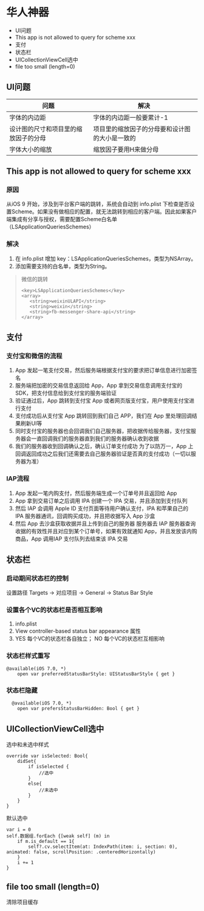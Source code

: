# 华人神器

- UI问题
- This app is not allowed to query for scheme xxx
- 支付
- 状态栏
- UICollectionViewCell选中
- file too small (length=0)

## UI问题
|  问题   | 解决  |
|  ----  | ----  |
| 字体的内边距  | 字体的内边距一般要累计-1 |
| 设计图的尺寸和项目里的缩放因子的分母  | 项目里的缩放因子的分母要和设计图的大小是一致的 |
|字体大小的缩放|缩放因子要用H来做分母|

## This app is not allowed to query for scheme xxx

### 原因

从iOS 9 开始，涉及到平台客户端的跳转，系统会自动到 info.plist 下检查是否设置Scheme。如果没有做相应的配置，就无法跳转到相应的客户端。因此如果客户端集成有分享与授权，需要配置Scheme白名单（LSApplicationQueriesSchemes）


### 解决

1. 在 info.plist 增加 key：LSApplicationQueriesSchemes，类型为NSArray。
2. 添加需要支持的白名单，类型为String。

> 微信的跳转
> ```
><key>LSApplicationQueriesSchemes</key>
><array>
>    <string>weixinULAPI</string>
>    <string>weixin</string>
>    <string>fb-messenger-share-api</string>
></array>
>```

## 支付

### 支付宝和微信的流程

1. App 发起一笔支付交易，然后服务端根据支付宝的要求把订单信息进行加密签名
2. 服务端把加密的交易信息返回给 App，App 拿到交易信息调用支付宝的 SDK，把支付信息给到支付宝的服务端验证
3. 验证通过后，App 跳转到支付宝 App 或者网页版支付宝，用户使用支付宝进行支付
4. 支付成功后从支付宝 App 跳转回到我们自己 APP，我们在 App 里处理回调结果刷新UI等
5. 同时支付宝的服务器也会回调我们自己服务器，把收据传给服务器，支付宝服务器会一直回调我们的服务器直到我们的服务器确认收到收据
6. 我们的服务器收到回调确认之后，确认订单支付成功
为了以防万一，App 上回调返回成功之后我们还需要去自己服务器验证是否真的支付成功（一切以服务器为准）

### IAP流程

1. App 发起一笔内购支付，然后服务端生成一个订单号并且返回给 App
2. App 拿到交易订单之后调用 IPA 创建一个 IPA 交易，并且添加到支付队列
3. 然后 IAP 会调用 Apple ID 支付页面等待用户确认支付，IPA 和苹果自己的 IPA 服务器通讯，回调购买成功，并且把收据写入 App 沙盒
4. 然后 App 去沙盒获取收据并且上传到自己的服务器
服务器去 IAP 服务器查询收据的有效性并且对应到某个订单号，如果有效就通知 App，并且发放该内购商品，App 调用IAP 支付队列去结束该 IPA 交易

## 状态栏

### 启动期间状态栏的控制

设置路径
Targets -> 对应项目 -> General -> Status Bar Style

### 设置各个VC的状态栏是否相互影响

1. info.plist
2. View controller-based status bar appearance 属性
3. YES 每个VC的状态栏各自独立； NO 每个VC的状态栏互相影响

### 状态栏样式重写
```
@available(iOS 7.0, *)
    open var preferredStatusBarStyle: UIStatusBarStyle { get }
```

### 状态栏隐藏
```
  @available(iOS 7.0, *)
    open var prefersStatusBarHidden: Bool { get }
```

## UICollectionViewCell选中

选中和未选中样式

```
override var isSelected: Bool{
    didSet{
        if isSelected {
            //选中
        }
        else{
            //未选中
        }
    }
}
```

默认选中

```
var i = 0
self.数据组.forEach {[weak self] (m) in
    if m.is_default == 1{
        self?.cv.selectItem(at: IndexPath(item: i, section: 0), animated: false, scrollPosition: .centeredHorizontally)
    }
    i += 1
}
```
## file too small (length=0)

清除项目缓存